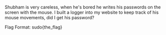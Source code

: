 Shubham is very careless, when he's bored he writes his passwords on the screen with the mouse. I built a logger into my website to keep track of his mouse movements, did I get his password?

Flag Format: sudo{the_flag}
